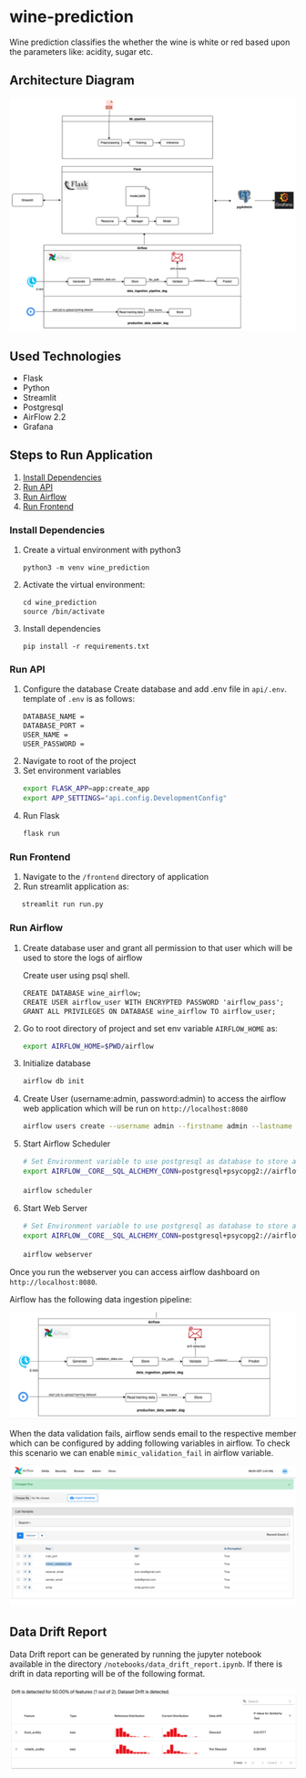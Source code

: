 # wine-prediction

Wine prediction classifies the whether the wine is white or red based upon the parameters like: acidity, sugar etc.

## Architecture Diagram

![airflow_diagram](/media/architecture.png)

## Used Technologies

* Flask
* Python
* Streamlit
* Postgresql
* AirFlow 2.2
* Grafana

## Steps to Run Application

1. [Install Dependencies](#install-dependencies)
2. [Run API](#run-api)
3. [Run Airflow](#run-airflow)
4. [Run Frontend](#run-frontend)

### Install Dependencies

1. Create a virtual environment with python3
   ```shell
   python3 -m venv wine_prediction
   ```
2. Activate the virtual environment:
   ```shell
   cd wine_prediction
   source /bin/activate
   ```
2. Install dependencies
   ```shell
   pip install -r requirements.txt
   ```

### Run API

1. Configure the database Create database and add .env file in ```api/.env```. template of ```.env``` is as follows:
   ```shell
   DATABASE_NAME =
   DATABASE_PORT =
   USER_NAME =
   USER_PASSWORD =
   ```
2. Navigate to root of the project
3. Set environment variables
   ```bash
   export FLASK_APP=app:create_app
   export APP_SETTINGS="api.config.DevelopmentConfig"
   ```
4. Run Flask
   ```bash
   flask run
   ```

### Run Frontend

1. Navigate to the ```/frontend``` directory of application
2. Run streamlit application as:

```bash
   streamlit run run.py
```

### Run Airflow

1. Create database user and grant all permission to that user which will be used to store the logs of airflow

   Create user using psql shell.
   ```psql
   CREATE DATABASE wine_airflow;
   CREATE USER airflow_user WITH ENCRYPTED PASSWORD 'airflow_pass';
   GRANT ALL PRIVILEGES ON DATABASE wine_airflow TO airflow_user;
   ```

2. Go to root directory of project and set env variable ```AIRFLOW_HOME``` as:
   ```bash
   export AIRFLOW_HOME=$PWD/airflow
   ```
3. Initialize database
   ```bash
   airflow db init
   ```
4. Create User (username:admin, password:admin) to access the airflow web application which will be run
   on ```http://localhost:8080```
   ```bash
   airflow users create --username admin --firstname admin --lastname admin --role Admin --email admin@gmail.com --password admin
   ```
5. Start Airflow Scheduler
   ```bash
   # Set Environment variable to use postgresql as database to store airflow log
   export AIRFLOW__CORE__SQL_ALCHEMY_CONN=postgresql+psycopg2://airflow_user:airflow_pass@localhost/wine_airflow
   
   airflow scheduler
   ```
6. Start Web Server
   ```bash
   # Set Environment variable to use postgresql as database to store airflow log
   export AIRFLOW__CORE__SQL_ALCHEMY_CONN=postgresql+psycopg2://airflow_user:airflow_pass@localhost/wine_airflow
   
   airflow webserver
   ```

Once you run the webserver you can access airflow dashboard on ```http://localhost:8080```.

Airflow has the following data ingestion pipeline:

![airflow_diagram](/media/airflow.png)

When the data validation fails, airflow sends email to the respective member which can be configured by adding following
variables in airflow. To check this scenario we can enable ```mimic_validation_fail``` in airflow variable.

![airflow_diagram](/media/airflow_variable.png)

## Data Drift Report

Data Drift report can be generated by running the jupyter notebook available in the
directory `/notebooks/data_drift_report.ipynb`. If there is drift in data reporting will be of the following format.

![airflow_diagram](/media/data_drift_report.png)


